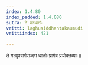 ```yaml
---
index: 1.4.80
index_padded: 1.4.080
sutra: ते प्राग्धातोः
vritti: laghusiddhantakaumudi
vrittiindex: 421

---
```

ते गत्युपसर्गसञ्ज्ञा धातोः प्रागेव प्रयोक्तव्याः॥